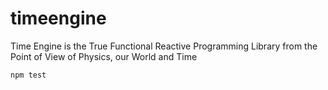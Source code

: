 # timeengine
Time Engine is the True Functional Reactive Programming Library from the Point of View of Physics, our World and Time



`npm test`
